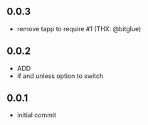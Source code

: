 ## 0.0.3
* remove tapp to require #1 (THX: @bitglue)

## 0.0.2
* ADD
 * if and unless option to switch

## 0.0.1

* initial commit
